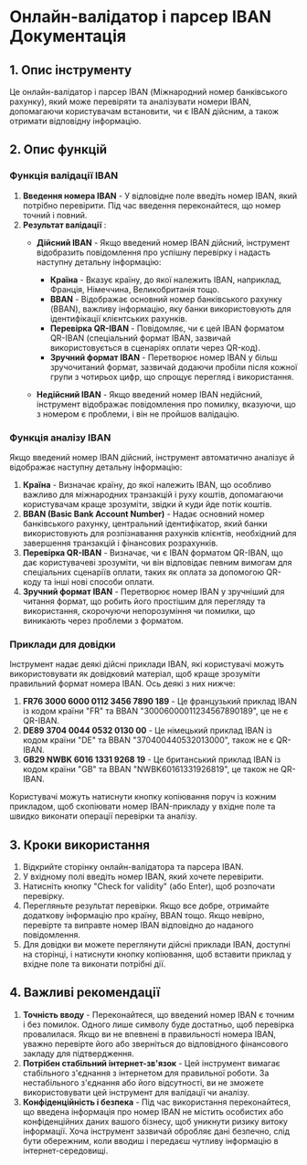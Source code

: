 # Онлайн-валідатор і парсер IBAN Документація

## 1. Опис інструменту

Це онлайн-валідатор і парсер IBAN (Міжнародний номер банківського рахунку), який може перевіряти та аналізувати номери IBAN, допомагаючи користувачам встановити, чи є IBAN дійсним, а також отримати відповідну інформацію.

## 2. Опис функцій

### Функція валідації IBAN

1. **Введення номера IBAN** - У відповідне поле введіть номер IBAN, який потрібно перевірити. Під час введення переконайтеся, що номер точний і повний.
2. **Результат валідації** :
   * **Дійсний IBAN** - Якщо введений номер IBAN дійсний, інструмент відобразить повідомлення про успішну перевірку і надасть наступну детальну інформацію:
     * **Країна** - Вказує країну, до якої належить IBAN, наприклад, Франція, Німеччина, Великобританія тощо.
     * **BBAN** - Відображає основний номер банківського рахунку (BBAN), важливу інформацію, яку банки використовують для ідентифікації клієнтських рахунків.
     * **Перевірка QR-IBAN** - Повідомляє, чи є цей IBAN форматом QR-IBAN (спеціальний формат IBAN, зазвичай використовується в сценаріях оплати через QR-код).
     * **Зручний формат IBAN** - Перетворює номер IBAN у більш зручочитаний формат, зазвичай додаючи пробіли після кожної групи з чотирьох цифр, що спрощує перегляд і використання.

   * **Недійсний IBAN** - Якщо введений номер IBAN недійсний, інструмент відображає повідомлення про помилку, вказуючи, що з номером є проблеми, і він не пройшов валідацію.

### Функція аналізу IBAN

Якщо введений номер IBAN дійсний, інструмент автоматично аналізує й відображає наступну детальну інформацію:

1. **Країна** - Визначає країну, до якої належить IBAN, що особливо важливо для міжнародних транзакцій і руху коштів, допомагаючи користувачам краще зрозуміти, звідки й куди йде потік коштів.
2. **BBAN (Basic Bank Account Number)** - Надає основний номер банківського рахунку, центральний ідентифікатор, який банки використовують для розпізнавання рахунків клієнтів, необхідний для завершення транзакцій і фінансових розрахунків.
3. **Перевірка QR-IBAN** - Визначає, чи є IBAN форматом QR-IBAN, що дає користувачеві зрозуміти, чи він відповідає певним вимогам для спеціальних сценаріїв оплати, таких як оплата за допомогою QR-коду та інші нові способи оплати.
4. **Зручний формат IBAN** - Перетворює номер IBAN у зручніший для читання формат, що робить його простішим для перегляду та використання, скорочуючи непорозуміння чи помилки, що виникають через проблеми з форматом.

### Приклади для довідки

Інструмент надає деякі дійсні приклади IBAN, які користувачі можуть використовувати як довідковий матеріал, щоб краще зрозуміти правильний формат номера IBAN. Ось деякі з них нижче:

1. **FR76 3000 6000 0112 3456 7890 189** - Це французький приклад IBAN із кодом країни "FR" та BBAN "30006000011234567890189", це не є QR-IBAN.
2. **DE89 3704 0044 0532 0130 00** - Це німецький приклад IBAN із кодом країни "DE" та BBAN "370400440532013000", також не є QR-IBAN.
3. **GB29 NWBK 6016 1331 9268 19** - Це британський приклад IBAN із кодом країни "GB" та BBAN "NWBK60161331926819", це також не QR-IBAN.

Користувачі можуть натиснути кнопку копіювання поруч із кожним прикладом, щоб скопіювати номер IBAN-прикладу у вхідне поле та швидко виконати операції перевірки та аналізу.

## 3. Кроки використання

1. Відкрийте сторінку онлайн-валідатора та парсера IBAN.
2. У вхідному полі введіть номер IBAN, який хочете перевірити.
3. Натисніть кнопку "Check for validity" (або Enter), щоб розпочати перевірку.
4. Перегляньте результат перевірки. Якщо все добре, отримайте додаткову інформацію про країну, BBAN тощо. Якщо невірно, перевірте та виправте номер IBAN відповідно до наданого повідомлення.
5. Для довідки ви можете переглянути дійсні приклади IBAN, доступні на сторінці, і натиснути кнопку копіювання, щоб вставити приклад у вхідне поле та виконати потрібні дії.

## 4. Важливі рекомендації

1. **Точність вводу** - Переконайтеся, що введений номер IBAN є точним і без помилок. Одного лише символу буде достатньо, щоб перевірка провалилася. Якщо ви не впевнені в правильності номера IBAN, уважно перевірте його або зверніться до відповідного фінансового закладу для підтвердження.
2. **Потрібен стабільний інтернет-зв'язок** - Цей інструмент вимагає стабільного з'єднання з інтернетом для правильної роботи. За нестабільного з'єднання або його відсутності, ви не зможете використовувати цей інструмент для валідації чи аналізу.
3. **Конфіденційність і безпека** - Під час використання переконайтеся, що введена інформація про номер IBAN не містить особистих або конфіденційних даних вашого бізнесу, щоб уникнути ризику витоку інформації. Хоча інструмент зазвичай обробляє дані безпечно, слід бути обережним, коли вводиш і передаєш чутливу інформацію в інтернет-середовищі.